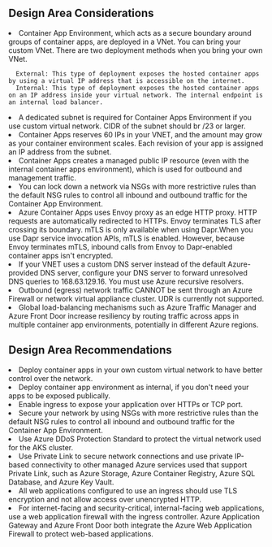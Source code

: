 ## Design Area Considerations

<li>Container App Environment, which acts as a secure boundary around groups of container apps, are deployed in a VNet. You can bring your custom VNet. There are two deployment methods when you bring your own VNet.

      External: This type of deployment exposes the hosted container apps by using a virtual IP address that is accessible on the internet. 
      Internal: This type of deployment exposes the hosted container apps on an IP address inside your virtual network. The internal endpoint is an internal load balancer. 

<li>A dedicated subnet is required for Container Apps Environment if you use custom virtual network. CIDR of the subnet should br /23 or larger.
<li>Container Apps reserves 60 IPs in your VNET, and the amount may grow as your container environment scales. Each revision of your app is assigned an IP address from the subnet.
<li>Container Apps creates a managed public IP resource (even with the internal container apps environment), which is used for outbound and management traffic.
<li>You can lock down a network via NSGs with more restrictive rules than the default NSG rules to control all inbound and outbound traffic for the Container App Environment.
<li>Azure Container Apps uses Envoy proxy as an edge HTTP proxy. HTTP requests are automatically redirected to HTTPs. Envoy terminates TLS after crossing its boundary. mTLS is only available when using Dapr.When you use Dapr service invocation APIs, mTLS is enabled. However, because Envoy terminates mTLS, inbound calls from Envoy to Dapr-enabled container apps isn't encrypted.
<li>If your VNET uses a custom DNS server instead of the default Azure-provided DNS server, configure your DNS server to forward unresolved DNS queries to 168.63.129.16. You must use Azure recursive resolvers.
<li>Outbound (egress) network traffic CANNOT be sent through an Azure Firewall or network virtual appliance cluster. UDR is currently not supported.
<li>Global load-balancing mechanisms such as Azure Traffic Manager and Azure Front Door increase resiliency by routing traffic across apps in multiple container app environments, potentially in different Azure regions.
  

## Design Area Recommendations
  
 <li>Deploy container apps in your own custom virtual network to have better control over the network.
 <li>Deploy container app environment as internal, if you don't need your apps to be exposed publically.
 <li>Enable ingress to expose your application over HTTPs or TCP port.
 <li>Secure your network by using NSGs with more restrictive rules than the default NSG rules to control all inbound and outbound traffic for the Container App Environment.
 <li>Use Azure DDoS Protection Standard to protect the virtual network used for the AKS cluster.
 <li>Use Private Link to secure network connections and use private IP-based connectivity to other managed Azure services used that support Private Link, such as Azure Storage, Azure Container Registry, Azure SQL Database, and Azure Key Vault.
  <li>All web applications configured to use an ingress should use TLS encryption and not allow access over unencrypted HTTP.
  <li>For internet-facing and security-critical, internal-facing web applications, use a web application firewall with the ingress controller. Azure Application Gateway and Azure Front Door both integrate the Azure Web Application Firewall to protect web-based applications.
   
  
